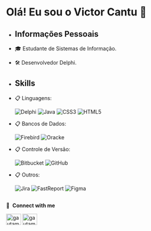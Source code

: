 # Olá! Eu sou o Victor Cantu 👋

-  ## Informações Pessoais
 - 🎓 Estudante de Sistemas de Informação.
 - 🛠️ Desenvolvedor Delphi.
-  ## Skills

- 📋 Linguagens:

    ![Delphi](https://img.shields.io/badge/Delphi-B22222?style=for-the-badge&logo=delphi&logoColor=white)
    ![Java](https://img.shields.io/badge/java-%23ED8B00.svg?style=for-the-badge&logo=openjdk&logoColor=white)
    ![CSS3](https://img.shields.io/badge/css3-%231572B6.svg?style=for-the-badge&logo=css3&logoColor=white)
    ![HTML5](https://img.shields.io/badge/html5-%23E34F26.svg?style=for-the-badge&logo=html5&logoColor=white)

- 📋 Bancos de Dados:

    ![Firebird](https://img.shields.io/badge/firebird-EE4000.svg?style=for-the-badge&logo=firebird&logoColor=orange)
    ![Oracke](https://img.shields.io/badge/Oracle-F80000?style=for-the-badge&logo=oracle&logoColor=black)

- 📋 Controle de Versão:

    ![Bitbucket](https://img.shields.io/badge/Bitbucket-0747a6?style=for-the-badge&logo=bitbucket&logoColor=white)
    ![GitHub](https://img.shields.io/badge/github-%23121011.svg?style=for-the-badge&logo=github&logoColor=white)

- 📋 Outros:

    ![Jira](https://img.shields.io/badge/Jira-0052CC?style=for-the-badge&logo=Jira&logoColor=white)
    ![FastReport](https://img.shields.io/badge/Fast%20Report-000000?style=for-the-badge&logoColor=white)
    ![Figma](https://img.shields.io/badge/figma-%23F24E1E.svg?style=for-the-badge&logo=figma&logoColor=white)

</div>

##

</div>


🔗 &nbsp;**Connect with me**

<p align="left">
<a href="https://www.linkedin.com/in/victor-cantu-2b85a52a2/" target="blank"><img align="center" src="https://raw.githubusercontent.com/rahuldkjain/github-profile-readme-generator/master/src/images/icons/Social/linked-in-alt.svg" alt="gautamkrishnar" height="30" width="40" /></a>
<a href="https://www.instagram.com/cantuvictor_/" target="blank"><img align="center" src="https://raw.githubusercontent.com/rahuldkjain/github-profile-readme-generator/master/src/images/icons/Social/instagram.svg" alt="gautamkrishnar" height="30" width="40" /></a>
